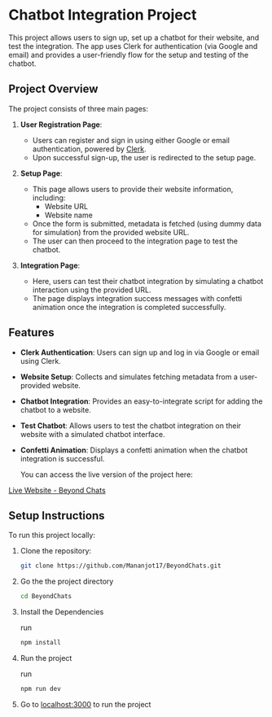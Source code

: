 # Chatbot Integration Project

This project allows users to sign up, set up a chatbot for their website, and test the integration. The app uses Clerk for authentication (via Google and email) and provides a user-friendly flow for the setup and testing of the chatbot.

## Project Overview

The project consists of three main pages:

1. **User Registration Page**:
   - Users can register and sign in using either Google or email authentication, powered by [Clerk](https://www.clerk.dev/).
   - Upon successful sign-up, the user is redirected to the setup page.

2. **Setup Page**:
   - This page allows users to provide their website information, including:
     - Website URL
     - Website name
   - Once the form is submitted, metadata is fetched (using dummy data for simulation) from the provided website URL.
   - The user can then proceed to the integration page to test the chatbot.

3. **Integration Page**:
   - Here, users can test their chatbot integration by simulating a chatbot interaction using the provided URL.
   - The page displays integration success messages with confetti animation once the integration is completed successfully.

## Features

- **Clerk Authentication**: Users can sign up and log in via Google or email using Clerk.
- **Website Setup**: Collects and simulates fetching metadata from a user-provided website.
- **Chatbot Integration**: Provides an easy-to-integrate script for adding the chatbot to a website.
- **Test Chatbot**: Allows users to test the chatbot integration on their website with a simulated chatbot interface.
- **Confetti Animation**: Displays a confetti animation when the chatbot integration is successful.

  You can access the live version of the project here:

[Live Website - Beyond Chats](https://beyond-chats-iota.vercel.app/)

## Setup Instructions

To run this project locally:

1. Clone the repository:

   ```bash
   git clone https://github.com/Mananjot17/BeyondChats.git

2. Go the the project directory

   ```bash
   cd BeyondChats

3. Install the Dependencies

   run
   ```bash
   npm install

4. Run the project

   run
   ```bash
   npm run dev

5. Go to [localhost:3000](http://localhost:3000/) to run the project

